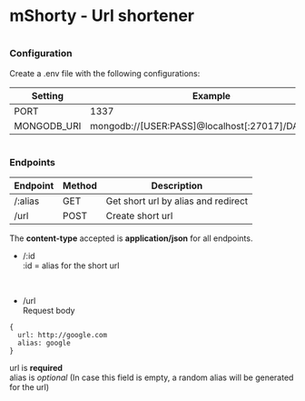 # mShorty - Url shortener

#
### Configuration
Create a .env file with the following configurations:

| Setting     	| Example                                          	|
|-------------	|--------------------------------------------------	|
| PORT        	| 1337                                             	|
| MONGODB_URI 	| mongodb://[USER:PASS]@localhost[:27017]/DATABASE 	|

#
### Endpoints

| Endpoint 	| Method 	| Description                      	    |
|----------	|--------	|----------------------------------	    |
| /:alias   | GET    	| Get short url by alias and redirect 	|
| /url     	| POST   	| Create short url                 	    |

The **content-type** accepted is **application/json** for all endpoints.

* /:id\
:id = alias for the short url
<br/>

* /url\
Request body
```
{
  url: http://google.com
  alias: google
}
```
url is **required**\
alias is *optional* (In case this field is empty, a random alias will be generated for the url)
